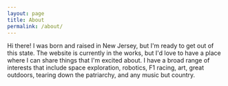 ```yaml
---
layout: page
title: About
permalink: /about/
---
```

 
Hi there! I was born and raised in New Jersey, but I'm ready to get out of this state.
The website is currently in the works, but I'd love to have a place where I can share 
things that I'm excited about. I have a broad range of interests that include space exploration,
robotics, F1 racing, art, great outdoors, tearing down the patriarchy, and any music but country.

